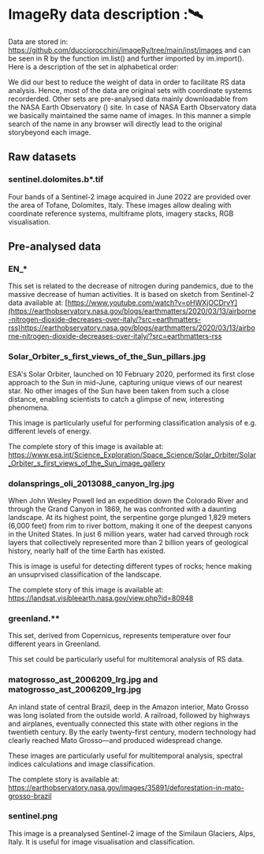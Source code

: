 # ImageRy data description :🛰️

Data are stored in: https://github.com/ducciorocchini/imageRy/tree/main/inst/images
and can be seen in R by the function im.list() and further imported by im.import(). Here is a description of the set in alphabetical order:

We did our best to reduce the weight of data in order to facilitate RS data analysis.
Hence, most of the data are original sets with coordinate systems recorderded. Other sets are pre-analysed data mainly downloadable from the NASA Earth Observatory () site.
In case of NASA Earth Observatory data we basically maintained the same name of images. In this manner a simple search of the name in any browser will directly lead to the original storybeyond each image. 

## Raw datasets
### sentinel.dolomites.b*.tif
Four bands of a Sentinel-2 image acquired in June 2022 are provided over the area of Tofane, Dolomites, Italy.
These images allow dealing with coordinate reference systems, multiframe plots, imagery stacks, RGB visualisation.

## Pre-analysed data

### EN_*
This set is related to the decrease of nitrogen during pandemics, due to the massive decrease of human activities. It is based on sketch from Sentinel-2 data available at: 
[https://www.youtube.com/watch?v=oHWXjOCDrvY](https://earthobservatory.nasa.gov/blogs/earthmatters/2020/03/13/airborne-nitrogen-dioxide-decreases-over-italy/?src=earthmatters-rss)https://earthobservatory.nasa.gov/blogs/earthmatters/2020/03/13/airborne-nitrogen-dioxide-decreases-over-italy/?src=earthmatters-rss

### Solar_Orbiter_s_first_views_of_the_Sun_pillars.jpg
ESA's Solar Orbiter, launched on 10 February 2020, performed its first close approach to the Sun in mid-June, capturing unique views of our nearest star. No other images of the Sun have been taken from such a close distance, enabling scientists to catch a glimpse of new, interesting phenomena.

This image is particularly useful for performing classification analysis of e.g. different levels of energy.

The complete story of this image is available at:
https://www.esa.int/Science_Exploration/Space_Science/Solar_Orbiter/Solar_Orbiter_s_first_views_of_the_Sun_image_gallery

### dolansprings_oli_2013088_canyon_lrg.jpg
When John Wesley Powell led an expedition down the Colorado River and through the Grand Canyon in 1869, he was confronted with a daunting landscape. At its highest point, the serpentine gorge plunged 1,829 meters (6,000 feet) from rim to river bottom, making it one of the deepest canyons in the United States. In just 6 million years, water had carved through rock layers that collectively represented more than 2 billion years of geological history, nearly half of the time Earth has existed.

This is image is useful for detecting different types of rocks; hence making an unsuprvised classification of the landscape.

The complete story of this image is available at:
https://landsat.visibleearth.nasa.gov/view.php?id=80948

### greenland.**
This set, derived from Copernicus, represents temperature over four different years in Greenland. 

This set could be particularly useful for multitemoral analysis of RS data.

### matogrosso_ast_2006209_lrg.jpg and matogrosso_ast_2006209_lrg.jpg
An inland state of central Brazil, deep in the Amazon interior, Mato Grosso was long isolated from the outside world. A railroad, followed by highways and airplanes, eventually connected this state with other regions in the twentieth century. By the early twenty-first century, modern technology had clearly reached Mato Grosso—and produced widespread change.

These images are particularly useful for multitemporal analysis, spectral indices calculations and image classification.

The complete story is available at:
https://earthobservatory.nasa.gov/images/35891/deforestation-in-mato-grosso-brazil

### sentinel.png
This image is a preanalysed Sentinel-2 image of the Similaun Glaciers, Alps, Italy. It is useful for image visualisation and classification.
